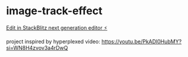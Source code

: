 # image-track-effect

[Edit in StackBlitz next generation editor ⚡️](https://stackblitz.com/~/github.com/rkatz36368/image-track-effect)

project inspired by hyperplexed video: https://youtu.be/PkADl0HubMY?si=WN8H4zvov3a4rDwQ
